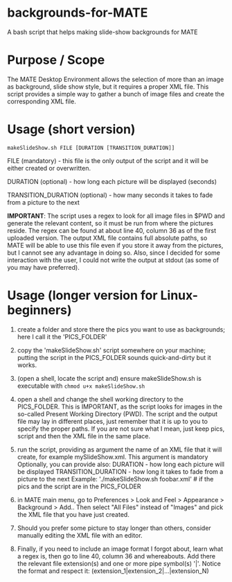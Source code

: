 # backgrounds-for-MATE
A bash script that helps making slide-show backgrounds for MATE

# Purpose / Scope
The MATE Desktop Environment allows the selection of more than an image as background, slide show style, but it requires a proper XML file.
This script provides a simple way to gather a bunch of image files and create the corresponding XML file.

# Usage (short version)
`makeSlideShow.sh FILE [DURATION [TRANSITION_DURATION]]`

FILE (mandatory) - this file is the only output of the script and it will be either created or overwritten.

DURATION (optional) - how long each picture will be displayed (seconds)

TRANSITION_DURATION (optional) - how many seconds it takes to fade from a picture to the next

**IMPORTANT**: The script uses a regex to look for all image files in $PWD and generate the relevant content, so it must be run from where the pictures reside.
The regex can be found at about line 40, column 36 as of the first uploaded version.
The output XML file contains full absolute paths, so MATE will be able to use this file even if you store it away from the pictures, but I cannot see any advantage in doing so.
Also, since I decided for some interaction with the user, I could not write the output at stdout (as some of you may have preferred).

# Usage (longer version for Linux-beginners)
1. create a folder and store there the pics you want to use as backgrounds; here I call it the 'PICS_FOLDER'

2. copy the 'makeSlideShow.sh' script somewhere on your machine; putting the script in the PICS_FOLDER sounds quick-and-dirty but it works.

3. (open a shell, locate the script and) ensure makeSlideShow.sh is executable with `chmod u+x makeSlideShow.sh`

4. open a shell and change the shell working directory to the PICS_FOLDER. This is IMPORTANT, as the script looks for images in the so-called Present Working Directory (PWD).
The script and the output file may lay in different places, just remember that it is up to you to specify the proper paths. If you are not sure what I mean, just keep pics, script and then the XML file in the same place.

5. run the script, providing as argument the name of an XML file that it will create, for example mySlideShow.xml. This argument is mandatory
Optionally, you can provide also:
DURATION - how long each picture will be displayed
TRANSITION_DURATION - how long it takes to fade from a picture to the next
Example: './makeSlideShow.sh foobar.xml'  # if the pics and the script are in the PICS_FOLDER

6. in MATE main menu, go to Preferences > Look and Feel > Appearance > Background > Add..
Then select "All Files" instead of "Images" and pick the XML file that you have just created.

7. Should you prefer some picture to stay longer than others, consider manually editing the XML file with an editor.

8. Finally, if you need to include an image format I forgot about, learn what a regex is, then go to line 40, column 36 and whereabouts. Add there the relevant file extension(s) and one or more pipe symbol(s) '|'. Notice the format and respect it: (extension_1|extension_2|...|extension_N)
